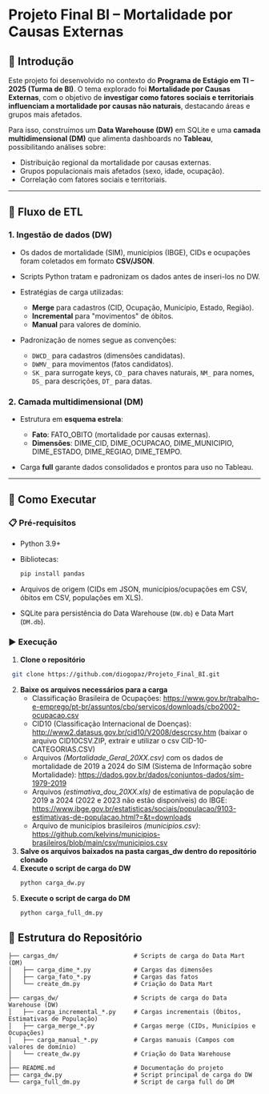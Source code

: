# Projeto Final BI – Mortalidade por Causas Externas

## 📖 Introdução

Este projeto foi desenvolvido no contexto do **Programa de Estágio em TI – 2025 (Turma de BI)**.
O tema explorado foi **Mortalidade por Causas Externas**, com o objetivo de **investigar como fatores sociais e territoriais influenciam a mortalidade por causas não naturais**, destacando áreas e grupos mais afetados.

Para isso, construímos um **Data Warehouse (DW)** em SQLite e uma **camada multidimensional (DM)** que alimenta dashboards no **Tableau**, possibilitando análises sobre:

* Distribuição regional da mortalidade por causas externas.
* Grupos populacionais mais afetados (sexo, idade, ocupação).
* Correlação com fatores sociais e territoriais.

---

## 🔄 Fluxo de ETL

### 1. Ingestão de dados (DW)

* Os dados de mortalidade (SIM), municípios (IBGE), CIDs e ocupações foram coletados em formato **CSV/JSON**.
* Scripts Python tratam e padronizam os dados antes de inseri-los no DW.
* Estratégias de carga utilizadas:

  * **Merge** para cadastros (CID, Ocupação, Município, Estado, Região).
  * **Incremental** para "movimentos" de óbitos.
  *  **Manual** para valores de domínio.
* Padronização de nomes segue as convenções:

  * `DWCD_` para cadastros (dimensões candidatas).
  * `DWMV_` para movimentos (fatos candidatos).
  * `SK_` para surrogate keys, `CD_` para chaves naturais, `NM_` para nomes, `DS_` para descrições, `DT_` para datas.

### 2. Camada multidimensional (DM)

* Estrutura em **esquema estrela**:

  * **Fato**: FATO\_OBITO (mortalidade por causas externas).
  * **Dimensões**: DIME\_CID, DIME\_OCUPACAO, DIME\_MUNICIPIO, DIME\_ESTADO, DIME\_REGIAO, DIME\_TEMPO.
* Carga **full** garante dados consolidados e prontos para uso no Tableau.

---

## 🚀 Como Executar

### 📋 Pré-requisitos

* Python 3.9+
* Bibliotecas:

  ```bash
  pip install pandas
  ```
* Arquivos de origem (CIDs em JSON, municípios/ocupações em CSV, óbitos em CSV, populações em XLS).
* SQLite para persistência do Data Warehouse (`DW.db`) e Data Mart (`DM.db`).

### ▶️ Execução
1. **Clone o repositório**
  ```bash
   git clone https://github.com/diogopaz/Projeto_Final_BI.git
   ```
2. **Baixe os arquivos necessários para a carga**
   - Classificação Brasileira de Ocupações: https://www.gov.br/trabalho-e-emprego/pt-br/assuntos/cbo/servicos/downloads/cbo2002-ocupacao.csv
   - CID10 (Classificação Internacional de Doenças): http://www2.datasus.gov.br/cid10/V2008/descrcsv.htm (baixar o arquivo CID10CSV.ZIP, extrair e utilizar o csv CID-10-CATEGORIAS.CSV)
   - Arquivos _(Mortalidade_Geral_20XX.csv)_ com os dados de mortalidade de 2019 a 2024 do SIM (Sistema de Informação sobre Mortalidade): https://dados.gov.br/dados/conjuntos-dados/sim-1979-2019
   - Arquivos _(estimativa_dou_20XX.xls)_ de estimativa de população de 2019 a 2024 (2022 e 2023 não estão disponíveis) do IBGE: https://www.ibge.gov.br/estatisticas/sociais/populacao/9103-estimativas-de-populacao.html?=&t=downloads
   - Arquivo de municípios brasileiros _(municipios.csv)_: https://github.com/kelvins/municipios-brasileiros/blob/main/csv/municipios.csv
3. **Salve os arquivos baixados na pasta cargas_dw dentro do repositório clonado**
4. **Execute o script de carga do DW**
   ```bash
   python carga_dw.py
   ```
5. **Execute o script de carga do DM**
   ```bash
   python carga_full_dm.py
   ```
## 📂 Estrutura do Repositório

```
├── cargas_dm/                     # Scripts de carga do Data Mart (DM)
│   ├── carga_dime_*.py            # Cargas das dimensões
│   ├── carga_fato_*.py            # Cargas das fatos
│   └── create_dm.py               # Criação do Data Mart
│
├── cargas_dw/                     # Scripts de carga do Data Warehouse (DW)
│   ├── carga_incremental_*.py     # Cargas incrementais (Óbitos, Estimativas de População)
│   ├── carga_merge_*.py           # Cargas merge (CIDs, Municípios e Ocupações)
│   ├── carga_manual_*.py          # Cargas manuais (Campos com valores de domínio)
│   └── create_dw.py               # Criação do Data Warehouse
│
├── README.md                      # Documentação do projeto
├── carga_dw.py                    # Script principal de carga do DW
└── carga_full_dm.py               # Script de carga full do DM

```
